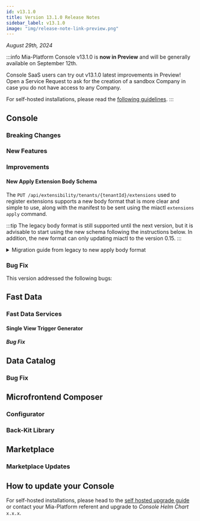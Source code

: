 ```yaml
---
id: v13.1.0
title: Version 13.1.0 Release Notes
sidebar_label: v13.1.0
image: "img/release-note-link-preview.png"
---
```


_August 29th, 2024_

:::info
Mia-Platform Console v13.1.0 is **now in Preview** and will be generally available on September 12th.

Console SaaS users can try out v13.1.0 latest improvements in Preview! Open a Service Request to ask for the creation of a sandbox Company in case you do not have access to any Company.

For self-hosted installations, please read the [following guidelines](#how-to-update-your-console).
:::

## Console

### Breaking Changes

### New Features

### Improvements

#### New Apply Extension Body Schema

The `PUT /api/extensibility/tenants/{tenantId}/extensions` used to register extensions supports a new body format that is more clear and simple to use, along with the manifest to be sent using the miactl `extensions apply` command.  

:::tip
The legacy body format is still supported until the next version, but it is advisable to start using the new schema following the instructions below.
In addition, the new format can only updating miactl to the version 0.15.
:::

<details>
  <summary>Migration guide from legacy to new apply body format</summary>

Starting from the following legacy format as example:

```json
{
  "extensionId": "my-extension-id",
  "name": "My Extension",
  "entry": "https://example.com/",
  "extensionType": "iframe",
  "contexts": ["project"],
  "description": "Example Extension",
  "permissions": [],
  "routes": [
    {
      "destinationPath": "/",
      "icon": {
        "name": "PiProjectorScreenChartLight"
      },
      "id": "my-route",
      "labelIntl": {
        "en": "My Extension",
        "it": "La mia estensione"
      },
      "order": 200.0,
      "locationId": "project",
      "parentId": "my-menu-group"
    },
    {
      "id": "my-menu-group",
      "labelIntl": {
        "en": "My Menu Group",
        "it": "Il mio gruppo menu"
      },
      "locationId": "project",
      "renderType": "category",
      "order": 100.0,
    },
  ]
}
```

it is possible to migrate to new format properties following the mapping explained by this table:

| New schema properties | Legacy schema properties   |
|-----------------------|----------------------------|
| extensionId           | extensionId                |
| name                  | name                       |
| entry                 | entry                      |
| type                  | extensionType              |
| activationContexts    | contexts                   |
| description           | description                |
| permissions           | permission                 |
| destination.id        | mainRoute.locationId       |
| destination.path      | mainRoute.destinationPath  |
| iconName              | mainRoute.icon.name        |
| menu.id               | mainRoute.id               |
| menu.labelIntl        | mainRoute.labelIntl        |
| menu.order            | mainRoute.order            |
| category.id           | mainRoute.parentId         |
| category.labelIntl    | categoryRoute.labelIntl    |
| category.order        | categoryRoute.order        |

where:

- **mainRoute** is the last route in the `routes` legacy properties that does not define renderType, so the route with `my-route` ID.
- **categoryRoute** is the last route in the `routes` legacy properties that defines renderType as `category`. This is the custom category registered with the extension and it could be omitted in the request, in fact in this case the new `category` properties will have only the `id` defined taken by the `mainRoute.parentId`. In the example above there is a custom category and corresponding to the route with `my-menu-group` ID.

After migration the new body format is the following:

```json
{
  "extensionId": "my-extension-id",
  "name": "My Extension",
  "entry": "https://example.com/",
  "type": "iframe",
  "activationContexts": ["project"],
  "description": "Example Extension",
  "permissions": [],
  "destination": {
      "id": "project",
      "path": "/",
  },
  "iconName": "PiProjectorScreenChartLight",
  "menu": {
    "id": "my-route",
    "labelIntl": {
      "en": "My Extension",
      "it": "La mia estensione"
    },
    "order": 200.0,
  },
  "category": { 
      "id": "my-menu-group",
      "labelIntl": {
        "en": "My Menu Group",
        "it": "Il mio gruppo menu"
      },
      "order": 100.0,
  }
}
```
</details>

### Bug Fix

This version addressed the following bugs:

## Fast Data

### Fast Data Services

#### Single View Trigger Generator

##### Bug Fix

## Data Catalog

### Bug Fix

## Microfrontend Composer

### Configurator

### Back-Kit Library

## Marketplace

### Marketplace Updates

## How to update your Console

For self-hosted installations, please head to the [self hosted upgrade guide](/infrastructure/self-hosted/installation-chart/100_how-to-upgrade.md) or contact your Mia-Platform referent and upgrade to _Console Helm Chart_ `x.x.x`.